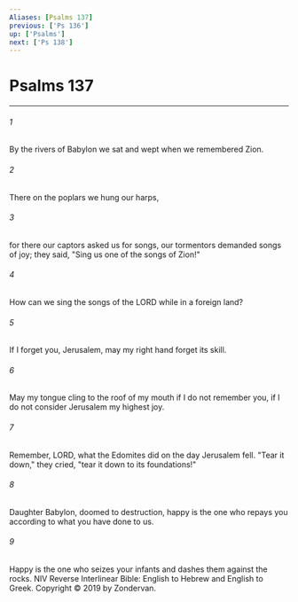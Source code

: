 ```yaml
---
Aliases: [Psalms 137]
previous: ['Ps 136']
up: ['Psalms']
next: ['Ps 138']
---
```

# Psalms 137

***


###### 1 
By the rivers of Babylon we sat and wept when we remembered Zion. 

###### 2 
There on the poplars we hung our harps, 

###### 3 
for there our captors asked us for songs, our tormentors demanded songs of joy; they said, "Sing us one of the songs of Zion!" 

###### 4 
How can we sing the songs of the LORD while in a foreign land? 

###### 5 
If I forget you, Jerusalem, may my right hand forget its skill. 

###### 6 
May my tongue cling to the roof of my mouth if I do not remember you, if I do not consider Jerusalem my highest joy. 

###### 7 
Remember, LORD, what the Edomites did on the day Jerusalem fell. "Tear it down," they cried, "tear it down to its foundations!" 

###### 8 
Daughter Babylon, doomed to destruction, happy is the one who repays you according to what you have done to us. 

###### 9 
Happy is the one who seizes your infants and dashes them against the rocks. NIV Reverse Interlinear Bible: English to Hebrew and English to Greek. Copyright © 2019 by Zondervan.
